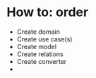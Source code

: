 # How to: order

- Create domain
- Create use case(s)
- Create model
- Create relations
- Create converter
- 